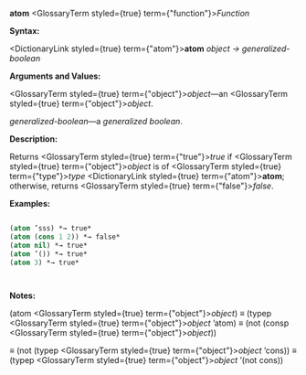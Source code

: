 **atom** <GlossaryTerm styled={true} term={"function"}><i>Function</i></GlossaryTerm> 



**Syntax:** 



<DictionaryLink styled={true} term={"atom"}><b>atom</b></DictionaryLink> *object → generalized-boolean* 



**Arguments and Values:** 



<GlossaryTerm styled={true} term={"object"}><i>object</i></GlossaryTerm>—an <GlossaryTerm styled={true} term={"object"}><i>object</i></GlossaryTerm>. 



*generalized-boolean*—a *generalized boolean*. 



**Description:** 



Returns <GlossaryTerm styled={true} term={"true"}><i>true</i></GlossaryTerm> if <GlossaryTerm styled={true} term={"object"}><i>object</i></GlossaryTerm> is of <GlossaryTerm styled={true} term={"type"}><i>type</i></GlossaryTerm> <DictionaryLink styled={true} term={"atom"}><b>atom</b></DictionaryLink>; otherwise, returns <GlossaryTerm styled={true} term={"false"}><i>false</i></GlossaryTerm>. 



**Examples:**
```lisp

(atom ’sss) *→ true* 
(atom (cons 1 2)) *→ false* 
(atom nil) *→ true* 
(atom ’()) *→ true* 
(atom 3) *→ true* 




```
**Notes:** 



(atom <GlossaryTerm styled={true} term={"object"}><i>object</i></GlossaryTerm>) *≡* (typep <GlossaryTerm styled={true} term={"object"}><i>object</i></GlossaryTerm> ’atom) *≡* (not (consp <GlossaryTerm styled={true} term={"object"}><i>object</i></GlossaryTerm>)) 



*≡* (not (typep <GlossaryTerm styled={true} term={"object"}><i>object</i></GlossaryTerm> ’cons)) *≡* (typep <GlossaryTerm styled={true} term={"object"}><i>object</i></GlossaryTerm> ’(not cons)) 



